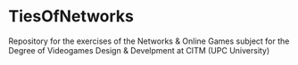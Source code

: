 # TiesOfNetworks
Repository for the exercises of the Networks &amp; Online Games subject for the Degree of Videogames Design &amp; Develpment at CITM (UPC University)
